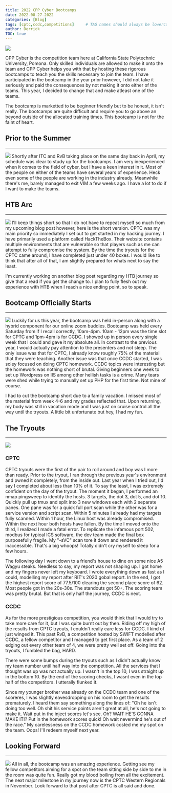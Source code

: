 ```yaml
---
title: 2022 CPP Cyber Bootcamps
date: 2022-08-27-2022
categories: [Blog]
tags: [cptc,ccdc,competitions]     # TAG names should always be lowercase
author: Derrick
TOC: true
---
```


![](https://i.imgur.com/OT9eKFl.png)

CPP Cyber is the competition team here at California State Polytechnic University, Pomona. Only skilled individuals are allowed to make it onto the team and CPP Cyber helps you with that by hosting these rigorous bootcamps to teach you the skills necessary to join the team. I have participated in the bootcamp in the year prior however, I did not take it seriously and paid the consequences by not making it onto either of the teams. This year, I decided to change that and make atleast one of the teams.

The bootcamp is marketted to be beginner friendly but to be honest, it isn't really. The bootcamps are quite difficult and require you to go above an beyond outside of the allocated training times. This bootcamp is not for the faint of heart.

## Prior to the Summer
---
![](https://i.imgur.com/QpaITDG.png)
Shortly after ITC and RvB taking place on the same day back in April, my schedule was clear to study up for the bootcamps. I am very inexperienced when it comes to the field of cyber, but I have a keen interest in it. Most of the people on either of the teams have several years of experience. Heck even some of the people are working in the industry already. Meanwhile there's me, barely managed to exit VIM a few weeks ago. I have a lot to do if I want to make the teams.

## HTB Arc
---
![](https://i.imgur.com/sxh1Hn1.jpg)
I'll keep things short so that I do not have to repeat myself so much from my upcoming blog post however, here is the short version. CPTC was my main priority so immediately I set out to get started in my hacking journey. I have primarily used a platform called HackTheBox. Their website contains multiple environments that are vulnerable so that players such as me can attempt to fully compromise the system. By the time the tryouts for the CPTC came around, I have completed just under 40 boxes. I would like to think that after all of that, I am slightly prepared for whats next to say the least.

I'm currently working on another blog post regarding my HTB journey so give that a read if you get the change to. I plan to fully flesh out my experience with HTB when I reach a nice ending point, so to speak.

## Bootcamp Officially Starts
---
![](https://i.imgur.com/4rP3HeX.png)
Luckily for us this year, the bootcamp was held in-person along with a hybrid component for our online zoom buddies. Bootcamp was held every Saturday from if I recall correctly, 10am-4pm. 10am - 12pm was the time slot for CPTC and 1pm-4pm is for CCDC. I showed up in person every single week that I could and gave it my absolute all. In contrast to the previous year, I would actually pay attention to the presenters and not sleep. The only issue was that for CPTC, I already know roughly 75% of the material that they were teaching. Another issue was that once CCDC started, I was soley focused on doing CPTC homework. CCDC topics were interesting but the homework was nothing short of brutal. Giving beginners one week to set up Wordpress on IIS among other hellish tasks is a crime. Many tears were shed while trying to manually set up PHP for the first time. Not mine of course.

I had to cut the bootcamp short due to a family vacation. I missed most of the material from week 4-6 and my grades reflected that. Upon returning, my body was still in vacation mode and I was just on cruise control all the way until the tryouts. A little bit unfortunate but hey, I had my fun.

## The Tryouts
---
![](https://i.imgur.com/ftOG5uH.png)

### CPTC
CPTC tryouts were the first of the pair to roll around and boy was I more than ready. Prior to the tryout, I ran through the previous year's environment and pwned it completely, from the inside out. Last year when I tried out, I'd say I completed about less than 10% of it. To say the least, I was extremely confident on the day of the tryout. The moment it began, I performed an nmap pingsweep to identify the hosts. 3 targets, the dot 3, dot 5, and dot 10. Quickly pull up tmux and split into 3 new windows each with 2 separate panes. One pane was for a quick full port scan while the other was for a service version and script scan. Within 5 minutes I already had my targets fully scanned. Within 1 hour, the Linux host was already compromised. Within the next hour both hosts have fallen. By the time I moved onto the third, I realized I made a fatal error. To replicate the infamous port 502, modbus for typical ICS software, the dev team made the final box purposefully fragile. My "-sVC" scan tore it down and rendered it inaccessible. That's a big whoops! Totally didn't cry myself to sleep for a few hours.

The following day I went down to a friend's house to dine on some nice A5 Wagyu steaks. Needless to say, my report was not shaping up. I got home and my fingers never left my keyboard. I wrote everything down as fast as I could, modelling my report after RIT's 2020 gobal report. In the end, I got the highest report score of 77.5/100 clearing the second place score of 62. Most people got in the 20s-30s. The standouts got 50+. The scoring team was pretty brutal. But that is only half the journey, CCDC is next.

### CCDC
As for the more prestigious competition, you would think that I would try to take more care for it, but I was quite burnt out by then. Riding off my high of the results from CPTC tryouts, I couldn't really care less for CCDC. I kind of just winged it. This past RvB, a competition hosted by SWIFT modelled after CCDC, a fellow competitor and I managed to get first place. As a team of 2 edging out every other team of 4, we were pretty well set off. Going into the tryouts, I fumbled the bag, HARD.

There were some bumps during the tryouts such as I didn't actually know my team number until half way into the competition. All the services that I thought was up was not actually up. I wasn't in the top 10, I was straight up in the bottom 10. By the end of the scoring checks, I wasnt even in the top half of the competitors. I utterally flunked it.

Since my younger brother was already on the CCDC team and one of the scoreres, I was slightly eavesdropping on his room to get the results prematurely. I heard them say something along the lines of: "Oh he isn't doing too well. Oh shit his service points aren't great at all, he's not going to make it. Wait put in the inject scores let's see. Oh? WAIT HE'S GONNA MAKE IT!? Put in the homework scores quick! Oh wait nevermind he's out of the race." My carelessness on the CCDC homework costed me my spot on the team. Oops! I'll redeem myself next year.

## Looking Forward
---
![](https://i.imgur.com/FH1Q9Bq.png)
All in all, the bootcamp was an amazing experience. Getting see my fellow competitors aiming for a spot on the team sitting side by side to me in the room was quite fun. Really got my blood boiling from all the excitement. The next major milestone in my journey now is the CPTC Western Regionals in November. Look forward to that post after CPTC is all said and done.